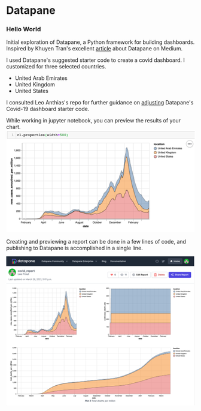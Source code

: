# Datapane
### Hello World
Initial exploration of Datapane, a Python framework for building dashboards. Inspired by Khuyen Tran's excellent [article](https://towardsdatascience.com/datapanes-new-features-create-a-beautiful-dashboard-in-python-in-a-few-lines-of-code-a3c44523292b) about Datapane on Medium. 

I used Datapane's suggested starter code to create a covid dashboard. I customized for three selected countries. 
- United Arab Emirates
- United Kingdom
- United States 

I consulted Leo Anthias's repo for further guidance on [adjusting](https://github.com/datapane/gallery/blob/master/hello-world/hello_world.ipynb) Datapane's Covid-19 dashboard starter code. 

While working in jupyter notebook, you can preview the results of your chart. 
![preview](/images/preview_chart.png)

Creating and previewing a report can be done in a few lines of code, and publishing to Datapane is accomplished in a single line. 

![dashboard](/images/covid_dash_screenshot.png)



